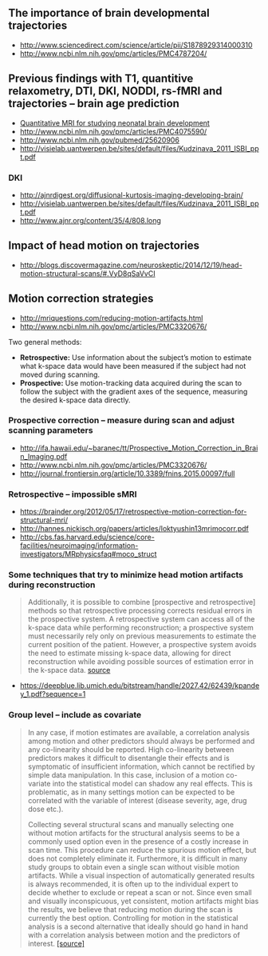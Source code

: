 ## The importance of brain developmental trajectories

* http://www.sciencedirect.com/science/article/pii/S1878929314000310
* http://www.ncbi.nlm.nih.gov/pmc/articles/PMC4787204/

## Previous findings with T1, quantitive relaxometry, DTI, DKI, NODDI, rs-fMRI and trajectories – brain age prediction

* [Quantitative MRI for studying neonatal brain development](https://www.researchgate.net/profile/Revital_Nossin-Manor/publication/250924259_Quantitative_MRI_for_studying_neonatal_brain_development/links/0deec51f4c548b3d87000000.pdf)
* http://www.ncbi.nlm.nih.gov/pmc/articles/PMC4075590/
* http://www.ncbi.nlm.nih.gov/pubmed/25620906
* http://visielab.uantwerpen.be/sites/default/files/Kudzinava_2011_ISBI_ppt.pdf

### DKI

* http://ajnrdigest.org/diffusional-kurtosis-imaging-developing-brain/
* http://visielab.uantwerpen.be/sites/default/files/Kudzinava_2011_ISBI_ppt.pdf
* http://www.ajnr.org/content/35/4/808.long

## Impact of head motion on trajectories

* http://blogs.discovermagazine.com/neuroskeptic/2014/12/19/head-motion-structural-scans/#.VyD8qSaVvCI

## Motion correction strategies

* http://mriquestions.com/reducing-motion-artifacts.html
* http://www.ncbi.nlm.nih.gov/pmc/articles/PMC3320676/

Two general methods: 
* **Retrospective:** Use information about the subject’s motion to estimate what k-space data would have been measured if the subject had not moved during scanning. 
* **Prospective:** Use motion-tracking data acquired during the scan to follow the subject with the gradient axes of the sequence, measuring the desired k-space data directly. 

### Prospective correction – measure during scan and adjust scanning parameters

* http://ifa.hawaii.edu/~baranec/tt/Prospective_Motion_Correction_in_Brain_Imaging.pdf
* http://www.ncbi.nlm.nih.gov/pmc/articles/PMC3320676/
* http://journal.frontiersin.org/article/10.3389/fnins.2015.00097/full

### Retrospective – impossible sMRI

* https://brainder.org/2012/05/17/retrospective-motion-correction-for-structural-mri/
* http://hannes.nickisch.org/papers/articles/loktyushin13mrimocorr.pdf
* http://cbs.fas.harvard.edu/science/core-facilities/neuroimaging/information-investigators/MRphysicsfaq#moco_struct

### Some techniques that try to minimize head motion artifacts during reconstruction

> Additionally, it is possible to combine [prospective and retrospective] methods so that retrospective processing corrects residual errors in the prospective system. A retrospective system can access all of the k-space data while performing reconstruction; a prospective system must necessarily rely only on previous measurements to estimate the current position of the patient. However, a prospective system avoids the need to estimate missing k-space data, allowing for direct reconstruction while avoiding possible sources of estimation error in the k-space data. [source](http://www.ncbi.nlm.nih.gov/pmc/articles/PMC3320676/)

* https://deepblue.lib.umich.edu/bitstream/handle/2027.42/62439/kpandey_1.pdf?sequence=1

### Group level – include as covariate

> In any case, if motion estimates are available, a correlation analysis among motion and other predictors should always be performed and any co-linearity should be reported. High co-linearity between predictors makes it difficult to disentangle their effects and is symptomatic of insufficient information, which cannot be rectified by simple data manipulation. In this case, inclusion of a motion co-variate into the statistical model can shadow any real effects. This is problematic, as in many settings motion can be expected to be correlated with the variable of interest (disease severity, age, drug dose etc.).
> 
> Collecting several structural scans and manually selecting one without motion artifacts for the structural analysis seems to be a commonly used option even in the presence of a costly increase in scan time. This procedure can reduce the spurious motion effect, but does not completely eliminate it. Furthermore, it is difficult in many study groups to obtain even a single scan without visible motion artifacts. While a visual inspection of automatically generated results is always recommended, it is often up to the individual expert to decide whether to exclude or repeat a scan or not. Since even small and visually inconspicuous, yet consistent, motion artifacts might bias the results, we believe that reducing motion during the scan is currently the best option. Controlling for motion in the statistical analysis is a second alternative that ideally should go hand in hand with a correlation analysis between motion and the predictors of interest. [[source]](http://www.ncbi.nlm.nih.gov/pmc/articles/PMC4300248/)
